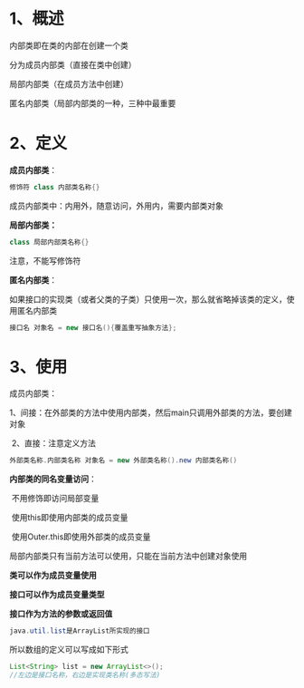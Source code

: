 # 1、概述

内部类即在类的内部在创建一个类

分为成员内部类（直接在类中创建）

局部内部类（在成员方法中创建）

匿名内部类（局部内部类的一种，三种中最重要

# 2、定义

**成员内部类**：

```java
修饰符 class 内部类名称{}
```

成员内部类中：内用外，随意访问，外用内，需要内部类对象

**局部内部类：**

```java
class 局部内部类名称{}
```

注意，不能写修饰符

**匿名内部类**：

如果接口的实现类（或者父类的子类）只使用一次，那么就省略掉该类的定义，使用匿名内部类

```java
接口名 对象名 = new 接口名(){覆盖重写抽象方法};
```



# 3、使用

成员内部类：

​		1、间接：在外部类的方法中使用内部类，然后main只调用外部类的方法，要创建对象

​		2、直接：注意定义方法

```java
外部类名称.内部类名称 对象名 = new 外部类名称().new 内部类名称()
```



**内部类的同名变量访问**：

​		不用修饰即访问局部变量

​		使用this即使用内部类的成员变量

​		使用Outer.this即使用外部类的成员变量

局部内部类只有当前方法可以使用，只能在当前方法中创建对象使用

**类可以作为成员变量使用**

**接口可以作为成员变量类型**

**接口作为方法的参数或返回值**



```java
java.util.list是ArrayList所实现的接口
```

所以数组的定义可以写成如下形式

```java
List<String> list = new ArrayList<>();
//左边是接口名称，右边是实现类名称(多态写法)
```


